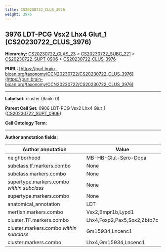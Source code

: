 ```yaml
---
title: CS20230722_CLUS_3976
weight: 3976
---
```

## 3976 LDT-PCG Vsx2 Lhx4 Glut_1 (CS20230722_CLUS_3976)
<b>Hierarchy: </b>
[CS20230722_CLAS_23](../CS20230722_CLAS_23) >
[CS20230722_SUBC_221](../CS20230722_SUBC_221) >
[CS20230722_SUPT_0906](../CS20230722_SUPT_0906) >
[CS20230722_CLUS_3976](../CS20230722_CLUS_3976)

**PURL:** [https://purl.brain-bican.org/taxonomy/CCN20230722/CS20230722_CLUS_3976](https://purl.brain-bican.org/taxonomy/CCN20230722/CS20230722_CLUS_3976)

---


**Labelset:** cluster (Rank: 0)

**Parent Cell Set:** 0906 LDT-PCG Vsx2 Lhx4 Glut_1 ([CS20230722_SUPT_0906](../CS20230722_SUPT_0906))



**Cell Ontology Term:** 

[MARKER GENES.]: #


---

[TRANSFERRED ANNOTATIONS.]: #


[AUTHOR ANNOTATION FIELDS.]: #


**Author annotation fields:**

| Author annotation | Value |
|-------------------|-------|
|neighborhood|MB-HB-Glut-Sero-Dopa|
|subclass.tf.markers.combo|None|
|subclass.markers.combo|None|
|supertype.markers.combo _within subclass_|None|
|supertype.markers.combo|None|
|anatomical_annotation|LDT|
|merfish.markers.combo|Vsx2,Bmpr1b,Lypd1|
|cluster.TF.markers.combo|Lhx4,Foxp2,Pax5,Sox2,Zbtb7c|
|cluster.markers.combo _within subclass_|Gm15934,Lncenc1|
|cluster.markers.combo|Lhx4,Gm15934,Lncenc1|
